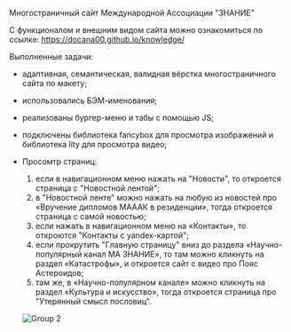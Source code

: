 Многостраничный сайт Международной Ассоциации "ЗНАНИЕ"

С функционалом и внешним видом сайта можно ознакомиться по ссылке: https://docana00.github.io/knowledge/

Выполненные задачи:
- адаптивная, семантическая, валидная вёрстка многостраничного сайта по макету;
- использовались БЭМ-именования;
- реализованы бургер-меню и табы с помощью JS;
- подключены библиотека fancybox для просмотра изображений и библиотека lity для просмотра видео;

- Просомтр страниц:
  1) если в навигационном меню нажать на "Новости", то откроется страница с "Новостной лентой";
  2) в "Новостной ленте" можно нажать на любую из новостей про «Вручение дипломов МАААК в резиденции», тогда откроется страница с самой новостью;
  3) если нажать в навигационном меню на «Контакты», то откроются "Контакты с yandex-картой";
  4) если прокрутить "Главную страницу" вниз до раздела «Научно-популярный канал МА ЗНАНИЕ», то там можно кликнуть на раздел «Катастрофы», и откроется сайт с видео про Пояс Астероидов;
  5) там же, в «Научно-популярном канале» можно кликнуть на раздел «Культура и искусство», тогда откроется страница про "Утерянный смысл пословиц".
 

 
  ![Group 2](https://github.com/DocAna00/knowledge/assets/103950286/595bce8c-8666-47c7-abaf-22f6266f37f8)
